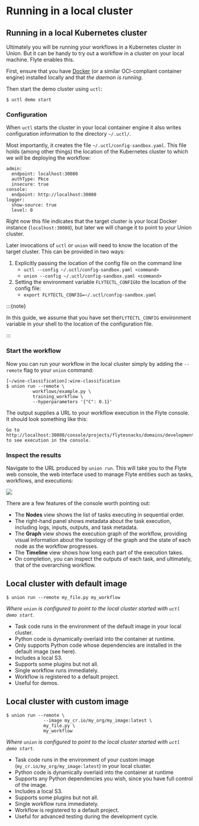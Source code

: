 # Running in a local cluster

## Running in a local Kubernetes cluster

Ultimately you will be running your workflows in a Kubernetes cluster in Union. But it can be handy to try out a workflow in a cluster on your local machine. Flyte enables this.

First, ensure that you have [Docker](https://www.docker.com/products/docker-desktop/) (or a similar OCI-compliant container engine) installed locally and that _the daemon is running_.

Then start the demo cluster using `uctl`:

```{code-block} shell
$ uctl demo start
```

### Configuration

When `uctl` starts the cluster in your local container engine it also writes configuration information to the directory `~/.uctl/`.

Most importantly, it creates the file `~/.uctl/config-sandbox.yaml`. This file holds (among other things) the location of the Kubernetes cluster to which we will be deploying the workflow:

```{code-block} yaml
admin:
  endpoint: localhost:30080
  authType: Pkce
  insecure: true
console:
  endpoint: http://localhost:30080
logger:
  show-source: true
  level: 0
```

Right now this file indicates that the target cluster is your local Docker instance (`localhost:30080`), but later we will change it to point to your Union cluster.

Later invocations of `uctl` or `union` will need to know the location of the target cluster. This can be provided in two ways:

1. Explicitly passing the location of the config file on the command line
   * `uctl --config ~/.uctl/config-sandbox.yaml <command>`
   * `union --config ~/.uctl/config-sandbox.yaml <command>`
2. Setting the environment variable `FLYTECTL_CONFIG`to the location of the config file:
   * `export FLYTECTL_CONFIG=~/.uctl/config-sandbox.yaml`

:::{note}

In this guide, we assume that you have set the`FLYTECTL_CONFIG` environment variable in your shell to the location of the configuration file.

:::

### Start the workflow

Now you can run your workflow in the local cluster simply by adding the `--remote` flag to your `union` command:

```{code-block} shell
[~/wine-classification]:wine-classification
$ union run --remote \
          workflows/example.py \
          training_workflow \
          --hyperparameters '{"C": 0.1}'
```

The output supplies a URL to your workflow execution in the Flyte console. It should look something like this:

```{code-block} shell
Go to http://localhost:30080/console/projects/flytesnacks/domains/development/executions/f6ac3844ff43b4be69a9 to see execution in the console.
```

### Inspect the results

Navigate to the URL produced by `union run`. This will take you to the Flyte web console, the web interface used to manage Flyte entities such as tasks, workflows, and executions:

![](/_static/images/getting-started-console.png)

There are a few features of the console worth pointing out:

* The **Nodes** view shows the list of tasks executing in sequential order.
* The right-hand panel shows metadata about the task execution, including logs, inputs, outputs, and task metadata.
* The **Graph** view shows the execution graph of the workflow, providing visual information about the topology of the graph and the state of each node as the workflow progresses.
* The **Timeline** view shows how long each part of the execution takes.
* On completion, you can inspect the outputs of each task, and ultimately, that of the overarching workflow.

## Local cluster with default image

```{code-block} shell
$ union run --remote my_file.py my_workflow
```

_Where `union` is configured to point to the local cluster started with `uctl demo start`._

* Task code runs in the environment of the default image in your local cluster.
* Python code is dynamically overlaid into the container at runtime.
* Only supports Python code whose dependencies are installed in the default image (see here).
* Includes a local S3.
* Supports some plugins but not all.
* Single workflow runs immediately.
* Workflow is registered to a default project.
* Useful for demos.

## Local cluster with custom image

```{code-block} shell
$ union run --remote \
              --image my_cr.io/my_org/my_image:latest \
              my_file.py \
              my_workflow
```

_Where `union` is configured to point to the local cluster started with `uctl demo start`._

* Task code runs in the environment of your custom image (`my_cr.io/my_org/my_image:latest`) in your local cluster.
* Python code is dynamically overlaid into the container at runtime
* Supports any Python dependencies you wish, since you have full control of the image.
* Includes a local S3.
* Supports some plugins but not all.
* Single workflow runs immediately.
* Workflow is registered to a default project.
* Useful for advanced testing during the development cycle.